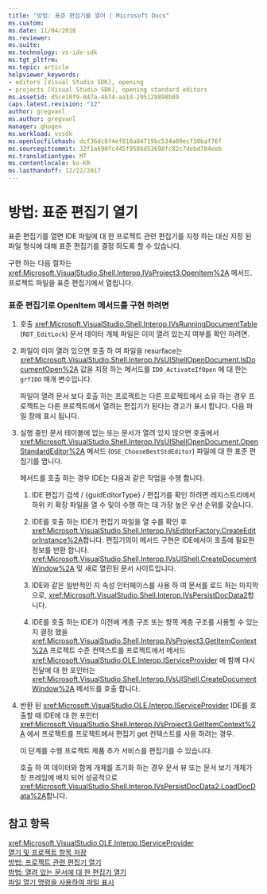 ```yaml
---
title: "방법: 표준 편집기를 열어 | Microsoft Docs"
ms.custom: 
ms.date: 11/04/2016
ms.reviewer: 
ms.suite: 
ms.technology: vs-ide-sdk
ms.tgt_pltfrm: 
ms.topic: article
helpviewer_keywords:
- editors [Visual Studio SDK], opening
- projects [Visual Studio SDK], opening standard editors
ms.assetid: d5ce10f9-047a-4b74-aa1d-295128898b89
caps.latest.revision: "12"
author: gregvanl
ms.author: gregvanl
manager: ghogen
ms.workload: vssdk
ms.openlocfilehash: dcf36dc8f4ef818a84719bc534a09ecf30baf76f
ms.sourcegitcommit: 32f1a690fc445f9586d53698fc82c7debd784eeb
ms.translationtype: MT
ms.contentlocale: ko-KR
ms.lasthandoff: 12/22/2017
---
```

# <a name="how-to-open-standard-editors"></a>방법: 표준 편집기 열기
표준 편집기를 열면 IDE 파일에 대 한 프로젝트 관련 편집기를 지정 하는 대신 지정 된 파일 형식에 대해 표준 편집기를 결정 하도록 할 수 있습니다.  
  
 구현 하는 다음 절차는 <xref:Microsoft.VisualStudio.Shell.Interop.IVsProject3.OpenItem%2A> 메서드. 프로젝트 파일을 표준 편집기에서 열립니다.  
  
### <a name="to-implement-the-openitem-method-with-a-standard-editor"></a>표준 편집기로 OpenItem 메서드를 구현 하려면  
  
1.  호출 <xref:Microsoft.VisualStudio.Shell.Interop.IVsRunningDocumentTable> (`RDT_EditLock`) 문서 데이터 개체 파일은 이미 열려 있는지 여부를 확인 하려면.  
  
2.  파일이 이미 열려 있으면 호출 하 여 파일을 resurface는 <xref:Microsoft.VisualStudio.Shell.Interop.IVsUIShellOpenDocument.IsDocumentOpen%2A> 값을 지정 하는 메서드를 `IDO_ActivateIfOpen` 에 대 한는 `grfIDO` 매개 변수입니다.  
  
     파일이 열려 문서 보다 호출 하는 프로젝트는 다른 프로젝트에서 소유 하는 경우 프로젝트는 다른 프로젝트에서 열려는 편집기가 된다는 경고가 표시 합니다. 다음 파일 창에 표시 됩니다.  
  
3.  실행 중인 문서 테이블에 없는 또는 문서가 열려 있지 않으면 호출에서 <xref:Microsoft.VisualStudio.Shell.Interop.IVsUIShellOpenDocument.OpenStandardEditor%2A> 메서드 (`OSE_ChooseBestStdEditor`) 파일에 대 한 표준 편집기를 엽니다.  
  
     메서드를 호출 하는 경우 IDE는 다음과 같은 작업을 수행 합니다.  
  
    1.  IDE 편집기 검색 / {guidEditorType} / 편집기를 확인 하려면 레지스트리에서 하위 키 확장 파일을 열 수 및이 수행 하는 데 가장 높은 우선 순위를 갖습니다.  
  
    2.  IDE를 호출 하는 IDE가 편집기 파일을 열 수를 확인 후 <xref:Microsoft.VisualStudio.Shell.Interop.IVsEditorFactory.CreateEditorInstance%2A>합니다. 편집기의이 메서드 구현은 IDE에서이 호출에 필요한 정보를 반환 합니다. <xref:Microsoft.VisualStudio.Shell.Interop.IVsUIShell.CreateDocumentWindow%2A> 및 새로 열린된 문서 사이트입니다.  
  
    3.  IDE와 같은 일반적인 지 속성 인터페이스를 사용 하 여 문서를 로드 하는 마지막으로, <xref:Microsoft.VisualStudio.Shell.Interop.IVsPersistDocData2>합니다.  
  
    4.  IDE를 호출 하는 IDE가 이전에 계층 구조 또는 항목 계층 구조를 사용할 수 있는지 결정 했을 <xref:Microsoft.VisualStudio.Shell.Interop.IVsProject3.GetItemContext%2A> 프로젝트 수준 컨텍스트를 프로젝트에서 메서드 <xref:Microsoft.VisualStudio.OLE.Interop.IServiceProvider> 에 함께 다시 전달에 대 한 포인터는 <xref:Microsoft.VisualStudio.Shell.Interop.IVsUIShell.CreateDocumentWindow%2A> 메서드를 호출 합니다.  
  
4.  반환 된 <xref:Microsoft.VisualStudio.OLE.Interop.IServiceProvider> IDE를 호출할 때 IDE에 대 한 포인터 <xref:Microsoft.VisualStudio.Shell.Interop.IVsProject3.GetItemContext%2A> 에서 프로젝트를 프로젝트에서 편집기 get 컨텍스트를 사용 하려는 경우.  
  
     이 단계를 수행 프로젝트 제품 추가 서비스를 편집기를 수 있습니다.  
  
     호출 하 여 데이터와 함께 개체를 초기화 하는 경우 문서 뷰 또는 문서 보기 개체가 창 프레임에 배치 되어 성공적으로 <xref:Microsoft.VisualStudio.Shell.Interop.IVsPersistDocData2.LoadDocData%2A>합니다.  
  
## <a name="see-also"></a>참고 항목  
 <xref:Microsoft.VisualStudio.OLE.Interop.IServiceProvider>   
 [열기 및 프로젝트 항목 저장](../extensibility/internals/opening-and-saving-project-items.md)   
 [방법: 프로젝트 관련 편집기 열기](../extensibility/how-to-open-project-specific-editors.md)   
 [방법: 열려 있는 문서에 대 한 편집기 열기](../extensibility/how-to-open-editors-for-open-documents.md)   
 [파일 열기 명령을 사용하여 파일 표시](../extensibility/internals/displaying-files-by-using-the-open-file-command.md)